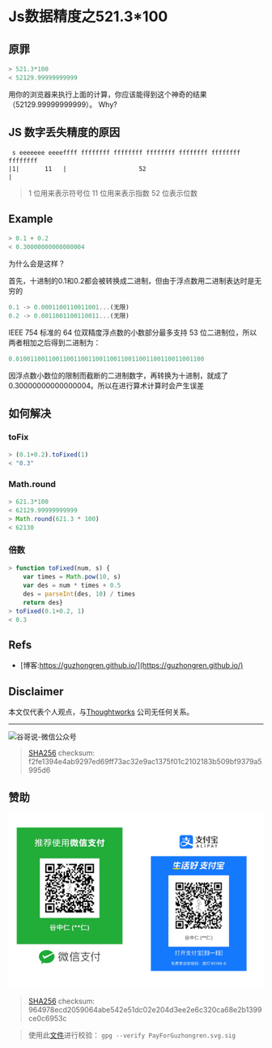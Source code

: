 # Js数据精度之521.3*100


## 原罪

```js
> 521.3*100
< 52129.99999999999
```
用你的浏览器来执行上面的计算，你应该能得到这个神奇的结果（52129.99999999999）。 Why?

## JS 数字丢失精度的原因

```shell
 s eeeeeee eeeeffff ffffffff ffffffff ffffffff ffffffff ffffffff ffffffff
|1|       11   |                    52                                  |

```

> 1 位用来表示符号位
> 11 位用来表示指数
> 52 位表示位数

## Example

```js
> 0.1 + 0.2
< 0.30000000000000004
```

为什么会是这样？

首先，十进制的0.1和0.2都会被转换成二进制，但由于浮点数用二进制表达时是无穷的

```js
0.1 -> 0.0001100110011001...(无限)
0.2 -> 0.0011001100110011...(无限)
```

IEEE 754 标准的 64 位双精度浮点数的小数部分最多支持 53 位二进制位，所以两者相加之后得到二进制为：

```js
0.0100110011001100110011001100110011001100110011001100 
```

因浮点数小数位的限制而截断的二进制数字，再转换为十进制，就成了 0.30000000000000004。所以在进行算术计算时会产生误差

## 如何解决

### toFix

```js
> (0.1+0.2).toFixed(1)
< "0.3"
```

### Math.round

```js
> 621.3*100
< 62129.99999999999
> Math.round(621.3 * 100)
< 62130
```

### 倍数

```js
> function toFixed(num, s) {
    var times = Math.pow(10, s)
    var des = num * times + 0.5
    des = parseInt(des, 10) / times
    return des}
> toFixed(0.1+0.2, 1)
< 0.3

```

## Refs

* [博客:https://guzhongren.github.io/](https://guzhongren.github.io/)


## Disclaimer

本文仅代表个人观点，与[Thoughtworks](https://www.Thoughtworks.com/) 公司无任何关系。

----
![谷哥说-微信公众号](https://cdn.jsdelivr.net/gh/guzhongren/data-hosting@master/20210819/扫码_搜索联合传播样式-白色版.ae9zxgscqcg.png)
> [SHA256](https://emn178.github.io/online-tools/sha256_checksum.html) checksum: f2fe1394e4ab9297ed69ff73ac32e9ac1375f01c2102183b509bf9379a5995d6

## 赞助

![PayForGuzhongren](/images/pay/PayForGuzhongren.svg)
> [SHA256](https://emn178.github.io/online-tools/sha256_checksum.html) checksum: 964978ecd2059064abe542e51dc02e204d3ee2e6c320ca68e2b1399ce0c6953c

> 使用此[文件](https://guzhongren.github.io/images/pay/payforguzhongren.svg.sig)进行校验： `gpg --verify PayForGuzhongren.svg.sig`

